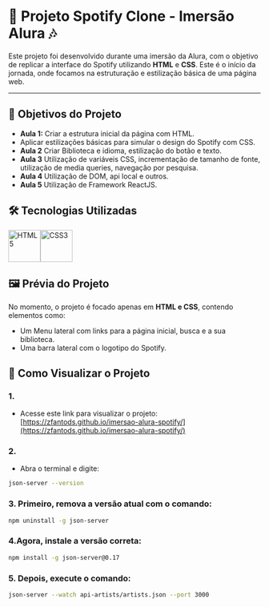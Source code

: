 ﻿# 🎵 Projeto Spotify Clone - Imersão Alura 🎶

Este projeto foi desenvolvido durante uma imersão da Alura, com o objetivo de replicar a interface do Spotify utilizando **HTML** e **CSS**. Este é o início da jornada, onde focamos na estruturação e estilização básica de uma página web.

---

## 🌟 Objetivos do Projeto

- **Aula 1:** Criar a estrutura inicial da página com HTML.
- Aplicar estilizações básicas para simular o design do Spotify com CSS.
- **Aula 2** Criar Biblioteca e idioma, estilização do botão e texto.
- **Aula 3** Utilização de variáveis CSS, incrementação de tamanho de fonte, utilização de media queries, navegação por pesquisa.
- **Aula 4** Utilização de DOM, api local e outros.
- **Aula 5** Utilização de Framework ReactJS.


## 🛠️ Tecnologias Utilizadas

<img src="https://cdn.jsdelivr.net/gh/devicons/devicon/icons/html5/html5-original.svg" alt="HTML5" width="64"/><img src="https://cdn.jsdelivr.net/gh/devicons/devicon/icons/css3/css3-original.svg" alt="CSS3" width="64"/>


## 🖼️ Prévia do Projeto

No momento, o projeto é focado apenas em **HTML e CSS**, contendo elementos como:

- Um Menu lateral com links para a página inicial, busca e a sua biblioteca.
- Uma barra lateral com o logotipo do Spotify.



## 📌 Como Visualizar o Projeto

### 1. 
- Acesse este link para visualizar o projeto: [https://zfantods.github.io/imersao-alura-spotify/](https://zfantods.github.io/imersao-alura-spotify/)

### 2.
- Abra o terminal e digite:

```bash
json-server --version
``` 
### 3. Primeiro, remova a versão atual com o comando:

```bash
npm uninstall -g json-server
```

### 4.Agora, instale a versão correta:

```bash
npm install -g json-server@0.17
``` 

### 5. Depois, execute o comando:

```bash
json-server --watch api-artists/artists.json --port 3000 
```
